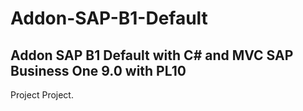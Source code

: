 # Addon-SAP-B1-Default
Addon SAP B1 Default with C# and MVC
SAP Business One 9.0 with PL10
------------------------------------
Project Project.
